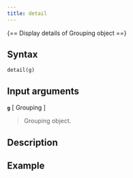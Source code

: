 ```yaml
---
title: detail
---
```


{== Display details of Grouping object ==}


## Syntax

    detail(g)


## Input arguments

__`g`__ [ Grouping ]
> 
> Grouping object.
> 


## Description


## Example


